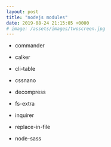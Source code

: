 ```yaml
---
layout: post
title: "nodejs modules"
date: 2019-08-24 21:15:05 +0000
# image: /assets/images/twoscreen.jpg
---
```


- commander

- calker

- cli-table

- cssnano

- decompress

- fs-extra

- inquirer

- replace-in-file

- node-sass
